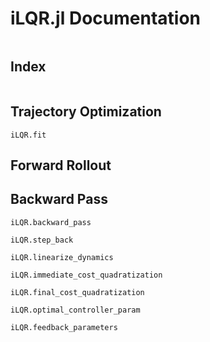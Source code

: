 # iLQR.jl Documentation

```@contents
```

## Index

```@index
```

## Trajectory Optimization

```@docs
iLQR.fit
```

## Forward Rollout

## Backward Pass

```@docs
iLQR.backward_pass
```

```@docs
iLQR.step_back
```

```@docs
iLQR.linearize_dynamics
```

```@docs
iLQR.immediate_cost_quadratization
```

```@docs
iLQR.final_cost_quadratization
```

```@docs
iLQR.optimal_controller_param
```

```@docs
iLQR.feedback_parameters
```
